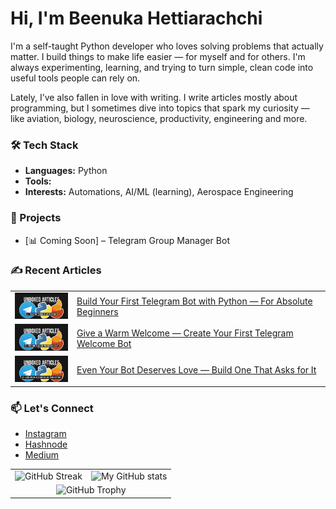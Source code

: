 # Hi, I'm Beenuka Hettiarachchi 


I'm a self-taught Python developer who loves solving problems that actually matter. I build things to make life easier — for myself and for others. I'm always experimenting, learning, and trying to turn simple, clean code into useful tools people can rely on.

Lately, I’ve also fallen in love with writing. I write articles mostly about programming, but I sometimes dive into topics that spark my curiosity — like aviation, biology, neuroscience, productivity, engineering and more.


### 🛠 Tech Stack
- **Languages:** Python
- **Tools:** 
- **Interests:** Automations, AI/ML (learning), Aerospace Engineering



### 📌 Projects  
- [📊 Coming Soon] – Telegram Group Manager Bot
<!--
---

### 🧠 Currently Learning
- -->



### ✍️ Recent Articles
<!--
- [Build Your First Telegram Bot with Python — For Absolute Beginners](https://beenuka.hashnode.dev/build-telegram-bot-python)
- [Give a Warm Welcome — Create Your First Telegram Welcome Bot](https://beenuka.hashnode.dev/python-telegram-welcome-bot)-->

<table>
  <tr>
    <td>
      <img src='src/cover-01.jpg' width='100px' alt='Cover 01' href='https://beenuka.hashnode.dev/build-telegram-bot-python'>
    </td>
    <td>
      <a href='https://beenuka.hashnode.dev/build-telegram-bot-python'>
      Build Your First Telegram Bot with Python — For Absolute Beginners
      </a>
    </td>
  </tr>
    <tr>
    <td>
      <img src='src/cover-02.jpg' width='100px' alt='Cover 02' href='https://beenuka.hashnode.dev/python-telegram-welcome-bot'>
    </td>
    <td>
      <a href='https://beenuka.hashnode.dev/python-telegram-welcome-bot'>
      Give a Warm Welcome — Create Your First Telegram Welcome Bot
      </a>
    </td>
  </tr>
  </tr>
    <tr>
    <td>
      <img src='src/cover-03.jpg' width='100px' alt='Cover 03' href='https://beenuka.hashnode.dev/python-telegram-welcome-bot'>
    </td>
    <td>
      <a href='https://beenuka.hashnode.dev/inline-keyboard-telegram-bot-pyrogram'>
      Even Your Bot Deserves Love — Build One That Asks for It
      </a>
    </td>
  </tr>
</table>


### 📫 Let's Connect
<!-- LinkedIn: [linkedin.com/in/beenuka-hettiarachchi](https://linkedin.com) *(optional)*
- Telegram: [@your_username](https://t.me/your_username)
- Dev Blog: [yourblog.dev](https://yourblog.dev) *(if available)*
-->
- [Instagram](https://instagram.com/beenuka.hettiarachchi)
- [Hashnode](https://beenuka.hashnode.dev)
- [Medium](https://medium.com/@beenuka.hettiarachchi.net)


<!--

![GitHub Streak](https://streak-stats.demolab.com/?user=beenukahettiarachchi&theme=dark)

![My GitHub stats](https://github-readme-stats.vercel.app/api?username=beenukahettiarachchi&show_icons=True&theme=dark&icon_color=fb8c00&title_color=fb8c00)

-->


<table>
  <tr>
    <td>
      <img src="https://streak-stats.demolab.com/?user=beenukahettiarachchi&theme=dark" alt="GitHub Streak"/>
    </td>
    <td>
      <img src="https://github-readme-stats.vercel.app/api?username=beenukahettiarachchi&show_icons=True&theme=dark&icon_color=fb8c00&title_color=fb8c00" alt="My GitHub stats"/>
    </td>
  </tr>
  <tr>
    <td colspan="2" align="center">
      <img src="https://github-profile-trophy.vercel.app/?username=beenukahettiarachchi" alt="GitHub Trophy"/>
    </td>
  </tr>
</table>